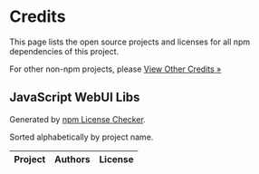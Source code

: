 # Credits

This page lists the open source projects and licenses for all npm dependencies of this project.

For other non-npm projects, please [View Other Credits »](CREDITS.md)

## JavaScript WebUI Libs

Generated by [npm License Checker](https://github.com/davglass/license-checker).

Sorted alphabetically by project name.

Project | Authors | License
---- | ---- | ----
